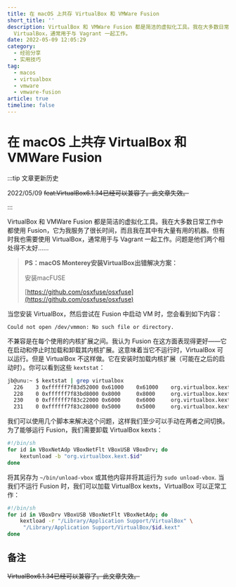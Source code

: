 ```yaml
---
title: 在 macOS 上共存 VirtualBox 和 VMWare Fusion
short_title: ''
description: VirtualBox 和 VMWare Fusion 都是简洁的虚拟化工具。我在大多数日常工作中都使用 Fusion——它为我服务了很长时间，而且我在其中有大量有用的机器。但有时我也需要使用
  VirtualBox，通常用于与 Vagrant 一起工作。
date: 2022-05-09 12:05:29
category:
  - 经验分享
  - 实用技巧
tag:
  - macos
  - virtualbox
  - vmware
  - vmware-fusion
article: true
timeline: false
---
```

# 在 macOS 上共存 VirtualBox 和 VMWare Fusion

:::tip 文章更新历史

2022/05/09 ~~feat:VirtualBox6.1.34已经可以兼容了。此文章失效。~~

:::

VirtualBox 和 VMWare Fusion 都是简洁的虚拟化工具。我在大多数日常工作中都使用 Fusion，它为我服务了很长时间，而且我在其中有大量有用的机器。但有时我也需要使用 VirtualBox，通常用于与 Vagrant 一起工作。问题是他们两个相处得不太好……

> **PS：macOS Monterey安装VirtualBox出错解决方案：**
>
> 安装macFUSE
>
> [https://github.com/osxfuse/osxfuse](https://github.com/osxfuse/osxfuse)

当您安装 VirtualBox，然后尝试在 Fusion 中启动 VM 时，您会看到如下内容：

```
Could not open /dev/vmmon: No such file or directory.
```

不兼容是在每个使用的内核扩展之间。我认为 Fusion 在这方面表现得更好——它在启动和停止时加载和卸载其内核扩展。这意味着当它不运行时，VirtualBox 可以运行。但是 VirtualBox 不这样做。它在安装时加载内核扩展（可能在之后的启动时）。你可以看到这些 `kextstat`：

```bash
jb@unu:~ $ kextstat | grep virtualbox
  226    3 0xffffff7f83d52000 0x61000    0x61000    org.virtualbox.kext.VBoxDrv (5.1.22) 93316754-E074-3CE2-9464-DDA4356FF02E <7 5 4 3 1>
  228    0 0xffffff7f83bd8000 0x8000     0x8000     org.virtualbox.kext.VBoxUSB (5.1.22) D956DCFA-4E4F-320A-BEBC-E4823501B1FF <227 226 41 7 5 4 3 1>
  230    0 0xffffff7f83c22000 0x6000     0x6000     org.virtualbox.kext.VBoxNetAdp (5.1.22) 4A6C39E1-5D90-3E34-9673-57B0DD779CD7 <226 5 4 1>
  231    0 0xffffff7f83c28000 0x5000     0x5000     org.virtualbox.kext.VBoxNetFlt (5.1.22) 446923A0-E855-3E75-9173-66FA4CE2474A <226 7 5 4 3 1>
```

我们可以使用几个脚本来解决这个问题，这样我们至少可以手动在两者之间切换。为了能够运行 Fusion，我们需要卸载 VirtualBox kexts：

```bash
#!/bin/sh
for id in VBoxNetAdp VBoxNetFlt VBoxUSB VBoxDrv; do
    kextunload -b "org.virtualbox.kext.$id"
done
```

将其另存为 `~/bin/unload-vbox` 或其他内容并将其运行为 `sudo unload-vbox`. 当我们不运行 Fusion 时，我们可以加载 VirtualBox kexts，VirtualBox 可以正常工作：

```bash
#!/bin/sh
for id in VBoxDrv VBoxUSB VBoxNetFlt VBoxNetAdp; do
    kextload -r "/Library/Application Support/VirtualBox" \
     "/Library/Application Support/VirtualBox/$id.kext"
done
```

## 备注

~~VirtualBox6.1.34已经可以兼容了。此文章失效。~~